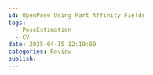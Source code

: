 ```yaml
---
id: OpenPose Using Part Affinity Fields
tags:
  - PoseEstimation
  - CV
date: 2025-04-15 12:19:09
categories: Review
publish:
---
```

